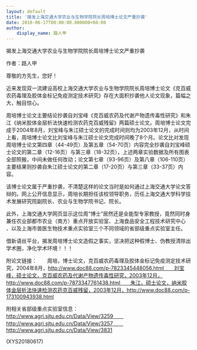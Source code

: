 ```yaml
---
layout: default
title: '揭发上海交通大学农业与生物学院院长周培博士论文严重抄袭'
date: 2018-06-17T00:00:00.000000+08:00
author:
    display_name: 路人甲
---
```


揭发上海交通大学农业与生物学院院长周培博士论文严重抄袭

作者：路人甲

尊敬的方先生，您好！

近来发现双一流建设高校上海交通大学农业与生物学院院长周培博士论文《克百威农药毒理及胶体金标记免疫测定技术研究》存在大面积抄袭他人论文现象，篇幅之大，触目惊心。

周培博士论文主要结论抄袭自刘宝峰《克百威农药及代谢产物遗传毒性研究》和朱江《纳米胶体金层析法快速检测农药克百威残留》两篇硕士论文。周培博士论文完成于2004年8月，刘宝峰与朱江硕士论文的完成时间则均为2003年12月，从时间上看，周培博士论文比刘宝峰与朱江硕士论文完成时间晚了8个月。论文比对发现周培博士论文第四章（44-49页）及第五章（54-70页）内容完全抄袭自刘宝峰硕士论文的第二章（12-16页）与第三章（18-32页），上述两章实验数据及所有图表全部照搬，中间未做任何改动；论文第七章（93-96页）及第八章（106-110页）主要结果则抄袭自朱江硕士论文的第二章（17-20页）与第三章（33-37页）内容。

该博士论文属于严重抄袭，不清楚这样的论文当时是如何通过上海交通大学论文答辩的。网上公开信息显示，周培长期担任该校领导职务，历任上海交通大学科学技术发展研究院副院长、农业与生物学院书记、院长。

此外，上海交通大学网页显示这位周“博士”居然还是全能型专家教授，竟然同时身兼任农业部都市农业（南方）重点开放实验室、上海食品安全工程技术研究中心 、以及上海市兽医生物技术重点实验室三个不同领域的省部级重点实验室主任。

借新语丝平台，揭发周培博士论文造假之事实，坚决把这种假博士、伪教授清除出学术圈，净化学术环境！！！

附论文链接：　　周培，博士论文，克百威农药毒理及胶体金标记免疫测定技术研究，2004年8月，http://www.doc88.com/p-7823345448056.html　　刘宝峰，硕士论文，克百威农药及代谢产物遗传毒性研究，2003年12月，http://www.doc88.com/p-7873347761438.html　　朱江，硕士论文，纳米胶体金层析法快速检测农药克百威残留，2003年12月，http://www.doc88.com/p-173100943938.html

附相关省部级重点实验室信息：　　http://www.agri.sjtu.edu.cn/Data/View/3259　　http://www.agri.sjtu.edu.cn/Data/View/3257　　http://www.agri.sjtu.edu.cn/Data/View/3831

(XYS20180617)

